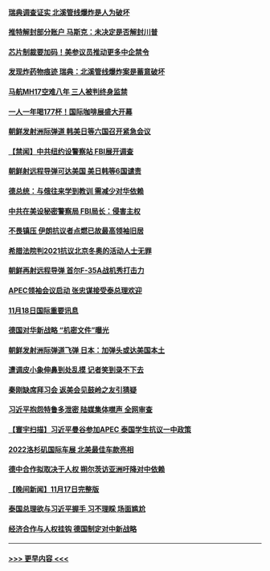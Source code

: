 #### [瑞典调查证实 北溪管线爆炸是人为破坏](../pages/prog202/a103578203.md?t=11191001) 
#### [推特解封部分账户 马斯克：未决定是否解封川普](../pages/prog202/a103578155.md?t=11191001) 
#### [芯片制裁要加码！美参议员推动更多中企禁令](../pages/prog202/a103578195.md?t=11191001) 
#### [发现炸药物痕迹 瑞典：北溪管线爆炸案是蓄意破坏](../pages/prog202/a103577987.md?t=11191001) 
#### [马航MH17空难八年 三人被判终身监禁](../pages/prog202/a103577967.md?t=11191001) 
#### [一人一年喝177杯！国际咖啡展盛大开幕](../pages/prog202/a103577973.md?t=11191001) 
#### [朝鲜发射洲际弹道 韩美日等六国召开紧急会议](../pages/prog202/a103577991.md?t=11191001) 
#### [【禁闻】中共纽约设警察站 FBI展开调查](../pages/prog202/a103577932.md?t=11191001) 
#### [朝鲜射远程导弹可达美国 美日韩等6国谴责](../pages/prog202/a103577896.md?t=11191001) 
#### [德总统：与俄往来学到教训 需减少对华依赖](../pages/prog202/a103577868.md?t=11191001) 
#### [中共在美设秘密警察局 FBI局长：侵害主权](../pages/prog202/a103577852.md?t=11191001) 
#### [不畏镇压 伊朗抗议者点燃已故最高领袖旧居](../pages/prog202/a103577785.md?t=11191001) 
#### [希腊法院判2021抗议北京冬奥的活动人士无罪](../pages/prog202/a103577779.md?t=11191001) 
#### [朝鲜再射远程导弹 首尔F-35A战机秀打击力](../pages/prog202/a103576899.md?t=11191001) 
#### [APEC领袖会议启动 张忠谋接受泰总理欢迎](../pages/prog202/a103577754.md?t=11191001) 
#### [11月18日国际重要讯息](../pages/prog202/a103577752.md?t=11191001) 
#### [德国对华新战略 “机密文件”曝光](../pages/prog202/a103577743.md?t=11191001) 
#### [朝鲜发射洲际弹道飞弹 日本：加弹头或达美国本土](../pages/prog202/a103577722.md?t=11191001) 
#### [遭调皮小象伸鼻到处乱摸 记者笑到录不下去](../pages/prog202/a103577658.md?t=11191001) 
#### [秦刚缺席拜习会 返美会见鼓岭之友引猜疑](../pages/prog202/a103577657.md?t=11191001) 
#### [习近平抱怨特鲁多泄密 陆媒集体噤声 全网审查](../pages/prog202/a103577506.md?t=11191001) 
#### [【寰宇扫描】习近平曼谷参加APEC 泰国学生抗议一中政策](../pages/prog202/a103577548.md?t=11191001) 
#### [2022洛杉矶国际车展 北美最佳车款亮相](../pages/prog202/a103577565.md?t=11191001) 
#### [德中合作拟取决于人权 朔尔茨访亚洲吁降对中依赖](../pages/prog202/a103577537.md?t=11191001) 
#### [【晚间新闻】11月17日完整版](../pages/prog202/a103577510.md?t=11191001) 
#### [泰国总理欲与习近平握手 习不理睬 场面尴尬](../pages/prog202/a103577448.md?t=11191001) 
#### [经济合作与人权挂钩 德国制定对中新战略](../pages/prog202/a103577385.md?t=11191001) 

----
#### [ >>> 更早内容 <<< ](../indexes/prog202-earlier.md)
